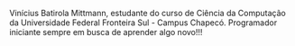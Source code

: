 Vinícius Batirola Mittmann, estudante do curso de Ciência da Computação da Universidade Federal Fronteira Sul - Campus Chapecó. Programador iniciante sempre em busca de aprender algo novo!!!
